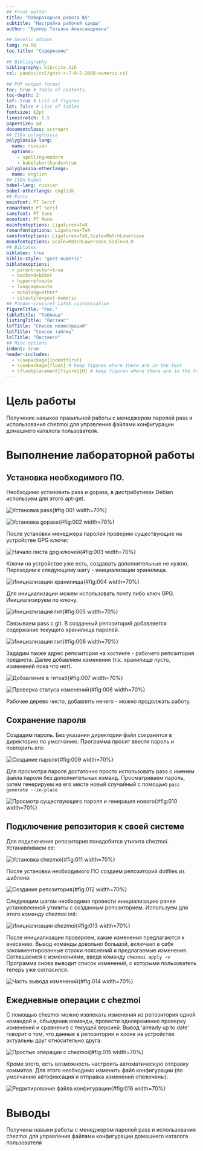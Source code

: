 ```yaml
---
## Front matter
title: "Лабораторная работа №5"
subtitle: "Настройка рабочей среды"
author: "Буллер Татьяна Александровна"

## Generic otions
lang: ru-RU
toc-title: "Содержание"

## Bibliography
bibliography: bib/cite.bib
csl: pandoc/csl/gost-r-7-0-5-2008-numeric.csl

## Pdf output format
toc: true # Table of contents
toc-depth: 2
lof: true # List of figures
lot: false # List of tables
fontsize: 12pt
linestretch: 1.5
papersize: a4
documentclass: scrreprt
## I18n polyglossia
polyglossia-lang:
  name: russian
  options:
	- spelling=modern
	- babelshorthands=true
polyglossia-otherlangs:
  name: english
## I18n babel
babel-lang: russian
babel-otherlangs: english
## Fonts
mainfont: PT Serif
romanfont: PT Serif
sansfont: PT Sans
monofont: PT Mono
mainfontoptions: Ligatures=TeX
romanfontoptions: Ligatures=TeX
sansfontoptions: Ligatures=TeX,Scale=MatchLowercase
monofontoptions: Scale=MatchLowercase,Scale=0.9
## Biblatex
biblatex: true
biblio-style: "gost-numeric"
biblatexoptions:
  - parentracker=true
  - backend=biber
  - hyperref=auto
  - language=auto
  - autolang=other*
  - citestyle=gost-numeric
## Pandoc-crossref LaTeX customization
figureTitle: "Рис."
tableTitle: "Таблица"
listingTitle: "Листинг"
lofTitle: "Список иллюстраций"
lotTitle: "Список таблиц"
lolTitle: "Листинги"
## Misc options
indent: true
header-includes:
  - \usepackage{indentfirst}
  - \usepackage{float} # keep figures where there are in the text
  - \floatplacement{figure}{H} # keep figures where there are in the text
---
```


# Цель работы

Получение навыков правильной работы с менеджером паролей pass и использования chezmoi для управления файлами конфигурации домашнего каталога пользователя.

# Выполнение лабораторной работы

## Установка необходимого ПО.

Необходимо установить pass и gopass, в дистрибутивах Debian используем для этого apt-get.

![Установка pass](image/1.png){#fig:001 width=70%}

![Установка gopass](image/2.png){#fig:002 width=70%}

После установки менеджера паролей проверим существующие на устройстве GPG ключи:

![Начало листа gpg ключей](image/3.png){#fig:003 width=70%}

Ключи на устройстве уже есть, создавать дополнительные не нужно. Переходим к следующему шагу - инициализации хранилища.

![Инициализация хранилища](image/4.png){#fig:004 width=70%}

Для инициализации можем использовать почту либо ключ GPG. Инициализируем по ключу.

![Инициализация гит](image/5.png){#fig:005 width=70%}

Связываем pass c git. В созданный репозиторий добавляется содержание текущего хранилища паролей.

![Инициализация гит](image/6.png){#fig:006 width=70%}

Зададим также адрес репозитория на хостинге - рабочего репозитория предмета. Далее добавляем изменения (т.к. хранилище пусто, изменений пока что нет).

![Добавление в гитхаб](image/7.png){#fig:007 width=70%}

![Проверка статуса изменений](image/8.png){#fig:008 width=70%}

Рабочее дерево чисто, добавлять нечего - можно продолжать работу.

## Сохранение пароля

Создадим пароль. Без указания директории файл сохранится в директорию по умолчанию. Программа просит ввести пароль и повторить его:

![Создание пароля](image/9.png){#fig:009 width=70%}

Для просмотра пароля достаточно просто использовать pass с именем файла пароля без дополнительных команд. Просматриваем пароль, затем генерируем на его месте новый случайный с помощью ```pass generate --in-place```

![Просмотр существующего пароля и генерация нового](image/10.png){#fig:010 width=70%}

## Подключение репозитория к своей системе

Для подключения репозитория понадобится утилита chezmoi. Устанавливаем ее:

![Установка chezmoi](image/11.png){#fig:011 width=70%}

После установки необходимого ПО создаем репозиторий dotfiles из шаблона:

![Создание репозитория](image/12.png){#fig:012 width=70%}

Следующим шагом необходимо провести инициализацию ранее установленной утилиты с созданным репозиторием. Используем для этого команду chezmoi init:

![Инициализация chezmoi](image/13.png){#fig:013 width=70%}

После инициализации проверяем, какие изменения предлагаются к внесению. Вывод команды довольно большой, включает в себя закомментированные строки пояснений и предлагаемые изменения.
Соглашаемся с изменениями, введя команду ```chezmoi apply -v```
Программа снова выводит список изменений, с которыми пользователь теперь уже согласился.

![Часть вывода изменений](image/14.png){#fig:014 width=70%}

## Ежедневные операции c chezmoi

С помощью chezmoi можно извлекать изменения из репозитория одной командой и, объеденив команды, провести одновременно проверку изменений и сравнение с текущей версией. Вывод 'already up to date' говорит о том, что данные в репозитории и клоне на устройстве актуальны друг относительно друга.

![Простые операции с chezmoi](image/15.png){#fig:015 width=70%}

Кроме этого, есть возможность настроить автоматическую отправку коммитов. Для этого необходимо изменить файл конфигурации (по умолчанию автофиксация и отправка изменений отключены):

![Редактирование файла конфигурации](image/16.png){#fig:016 width=70%}

# Выводы

Получены навыки работы с менеджером паролей pass и использования chezmoi для управления файлами конфигурации домашнего каталога пользователя
